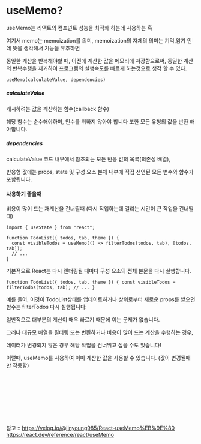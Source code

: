 <h1>useMemo?</h1>
useMemo는 리액트의 컴포넌트 성능을 최적화 하는데 사용하는 훅 


여기서 memo는 memoization를 의미, memoization의 자체의 의미는 기억,암기 인데 뜻을 생각해서 기능을 유추하면 


동일한 계산을 반복해야할 때, 이전에 계산한 값을 메모리에 저장함으로써, 동일한 계산의 반복수행을 제거하여 프로그램의 실행속도를 빠르게 하는것으로 생각 할 수 있다.


`useMemo(calculateValue, dependencies)`


<h5>calculateValue</h5>  캐시하려는 값을 계산하는 함수(callback 함수) 

해당 함수는 순수해야하며, 인수를 취하지 않아야 합니다 또한 모든 유형의 값을 반환 해야합니다.


<h5>dependencies</h5>  calculateValue 코드 내부에서 참조되는 모든 반응 값의 목록(의존성 배열), 

반응형 값에는 props, state 및 구성 요소 본체 내부에 직접 선언된 모든 변수와 함수가 포함됩니다. 



<h4>사용하기 좋을때</h4>
비용이 많이 드는 재계산을 건너뛸때 (다시 작업하는데 걸리는 시간이 큰 작업을 건너뛸때)

```
import { useState } from "react";

function TodoList({ todos, tab, theme }) {
  const visibleTodos = useMemo(() => filterTodos(todos, tab), [todos, tab]);
  // ...
}
```

기본적으로 React는 다시 렌더링될 때마다 구성 요소의 전체 본문을 다시 실행합니다. 

`
function TodoList({ todos, tab, theme }) {
  const visibleTodos = filterTodos(todos, tab);
  // ...
}
`

예를 들어, 이것이 TodoList상태를 업데이트하거나 상위로부터 새로운 props를 받으면 함수는 filterTodos 다시 실행됩니다:

일반적으로 대부분의 계산이 매우 빠르기 때문에 이는 문제가 없습니다. 

그러나 대규모 배열을 필터링 또는 변환하거나 비용이 많이 드는 계산을 수행하는 경우, 

데이터가 변경되지 않은 경우 해당 작업을 건너뛰고 싶을 수도 있습니다!

이럴때, useMemo를 사용하여 이미 계산한 값을 사용할 수 있습니다. (값이 변경될때만 작동함)





<br><br><br><br><br><br><br>

참고 :: https://velog.io/@jinyoung985/React-useMemo%EB%9E%80           https://react.dev/reference/react/useMemo
